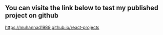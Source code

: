 ## You can visite the link below to test my published project on github 

https://muhannad1989.github.io/react-projects
